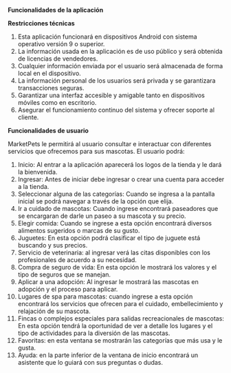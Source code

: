 **Funcionalidades de la aplicación**

**Restricciones técnicas**

1. Esta aplicación funcionará en dispositivos Android con sistema operativo versión 9 o superior.  
2. La información usada en la aplicación es de uso público y será obtenida de licencias de vendedores.  
3. Cualquier información enviada por el usuario será almacenada de forma local en el dispositivo.  
4. La información personal de los usuarios será privada y se garantizara transacciones seguras.  
5. Garantizar una interfaz accesible y amigable tanto en dispositivos móviles como en escritorio.  
6. Asegurar el funcionamiento continuo del sistema y ofrecer soporte al cliente.

**Funcionalidades de usuario**

MarketPets le permitirá al usuario consultar e interactuar con diferentes servicios que ofrecemos para sus mascotas. El usuario podrá:

1. Inicio: Al entrar a la aplicación aparecerá los logos de la tienda y le dará la bienvenida.  
2. Ingresar: Antes de iniciar debe ingresar o crear una cuenta para acceder a la tienda.  
3. Seleccionar alguna de las categorías: Cuando se ingresa a la pantalla inicial se podrá navegar a través de la opción que elija.  
4. Ir a cuidado de mascotas: Cuando ingrese encontrará paseadores que se encargaran de darle un paseo a su mascota y su precio.  
5. Elegir comida: Cuando se ingrese a esta opción encontrará diversos alimentos sugeridos o marcas de su gusto.  
6. Juguetes: En esta opción podrá clasificar el tipo de juguete está buscando y sus precios.  
7. Servicio de veterinaria: al ingresar verá las citas disponibles con los profesionales de acuerdo a su necesidad.   
8. Compra de seguro de vida: En esta opción le mostrará los valores y el tipo de seguros que se manejan.  
9. Aplicar a una adopción: Al ingresar le mostrará las mascotas en adopción y el proceso para aplicar.  
10.  Lugares de spa para mascotas: cuando ingrese a esta opción encontrará los servicios que ofrecen para el cuidado, embellecimiento y relajación de su mascota.  
11. Fincas o complejos especiales para salidas recreacionales de mascotas: En esta opción tendrá la oportunidad de ver a detalle los lugares y el tipo de actividades para la diversión de las mascotas.  
12. Favoritas: en esta ventana se mostrarán las categorías que más usa y le gusta.  
13. Ayuda: en la parte inferior de la ventana de inicio encontrará un asistente que lo guiará con sus preguntas o dudas.

